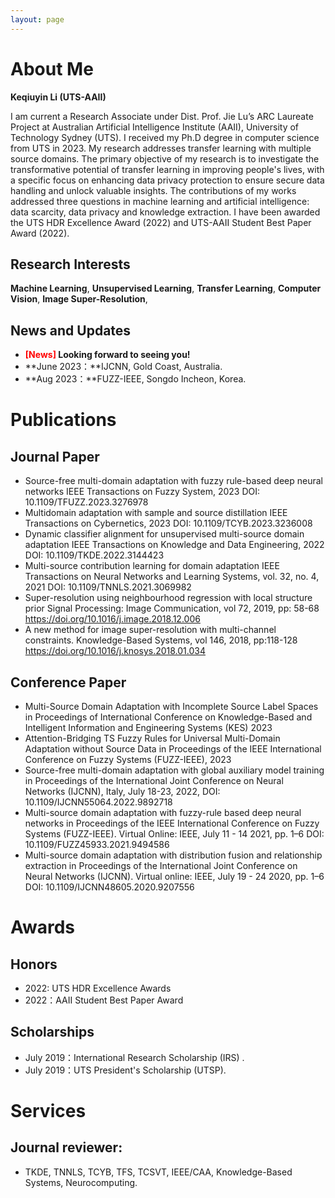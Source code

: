 ```yaml
---
layout: page
---
```


# About Me

**Keqiuyin Li (UTS-AAII)**

I am current a Research Associate under Dist. Prof. Jie Lu’s ARC Laureate Project at Australian Artificial Intelligence Institute (AAII), University of Technology Sydney (UTS). I received my Ph.D degree in computer science from UTS in 2023. My research addresses transfer learning with multiple source domains. The primary objective of my research is to investigate the transformative potential of transfer learning in improving people's lives, with a specific focus on enhancing data privacy protection to ensure secure data handling and unlock valuable insights. The contributions of my works addressed three questions in machine learning and artificial intelligence: data scarcity, data privacy and knowledge extraction. I have been awarded the UTS HDR Excellence Award (2022) and UTS-AAII Student Best Paper Award (2022).

## Research Interests

**Machine Learning**, **Unsupervised Learning**, **Transfer Learning**, **Computer Vision**, **Image Super-Resolution**,

## News and Updates

- **<font color='red'>[News]</font> Looking forward to seeing you!**
- **June 2023：**IJCNN, Gold Coast, Australia.
- **Aug 2023：**FUZZ-IEEE, Songdo Incheon, Korea.

# Publications

## Journal Paper

- Source-free multi-domain adaptation with fuzzy rule-based deep neural networks
IEEE Transactions on Fuzzy System, 2023
DOI: 10.1109/TFUZZ.2023.3276978
- Multidomain adaptation with sample and source distillation
IEEE Transactions on Cybernetics, 2023 
DOI: 10.1109/TCYB.2023.3236008
- Dynamic classifier alignment for unsupervised multi-source domain adaptation
IEEE Transactions on Knowledge and Data Engineering, 2022
DOI: 10.1109/TKDE.2022.3144423
- Multi-source contribution learning for domain adaptation
IEEE Transactions on Neural Networks and Learning Systems, vol. 32, no. 4, 2021
DOI: 10.1109/TNNLS.2021.3069982
- Super-resolution using neighbourhood regression with local structure prior
Signal Processing: Image Communication, vol 72, 2019, pp: 58-68
https://doi.org/10.1016/j.image.2018.12.006
- A new method for image super-resolution with multi-channel constraints.
Knowledge-Based Systems, vol 146, 2018, pp:118-128
https://doi.org/10.1016/j.knosys.2018.01.034

## Conference Paper

- Multi-Source Domain Adaptation with Incomplete Source Label Spaces
in Proceedings of International Conference on Knowledge-Based and Intelligent Information and Engineering Systems (KES) 2023
- Attention-Bridging TS Fuzzy Rules for Universal Multi-Domain Adaptation without Source Data
in Proceedings of the IEEE International Conference on Fuzzy Systems (FUZZ-IEEE), 2023
- Source-free multi-domain adaptation with global auxiliary model training
in Proceedings of the International Joint Conference on Neural Networks (IJCNN), Italy, July 18-23, 2022, 
DOI: 10.1109/IJCNN55064.2022.9892718
- Multi-source domain adaptation with fuzzy-rule based deep neural networks
in Proceedings of the IEEE International Conference on Fuzzy Systems (FUZZ-IEEE). Virtual Online: IEEE, July 11 - 14 2021, pp. 1–6 
DOI: 10.1109/FUZZ45933.2021.9494586
- Multi-source domain adaptation with distribution fusion and relationship extraction
in Proceedings of the International Joint Conference on Neural Networks (IJCNN). Virtual online: IEEE, July 19 - 24 2020, pp. 1–6
DOI: 10.1109/IJCNN48605.2020.9207556

# Awards

## Honors

- 2022: UTS HDR Excellence Awards 
- 2022：AAII Student Best Paper Award

## Scholarships

- July 2019：International Research Scholarship (IRS) .
- July 2019：UTS President's Scholarship (UTSP).


# Services

## Journal reviewer: 
- TKDE, TNNLS, TCYB, TFS, TCSVT, IEEE/CAA, Knowledge-Based Systems, Neurocomputing.

